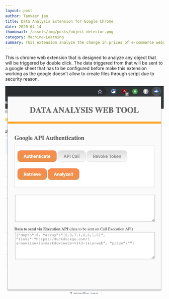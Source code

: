 ```yaml
---
layout: post
author: Tanveer jan
title: Data Analysis Extension for Google Chrome
date: 2020-04-14
thumbnail: /assets/img/posts/object-detector.png
category: Machine-Learning
summary: This extension analyze the change in prices of e-commerce websites 
---
```

This is chrome web extension that is designed to analyze any object that will be triggered by double click. The data triggered from that will be sent to a google sheet that has to be
configured before make this extension working as the google doesn’t allow to create files through script due to security reason.

![chrome-extension](https://github.com/tjan90/projects-implementations/blob/master/assets/chrome-extension.png)
